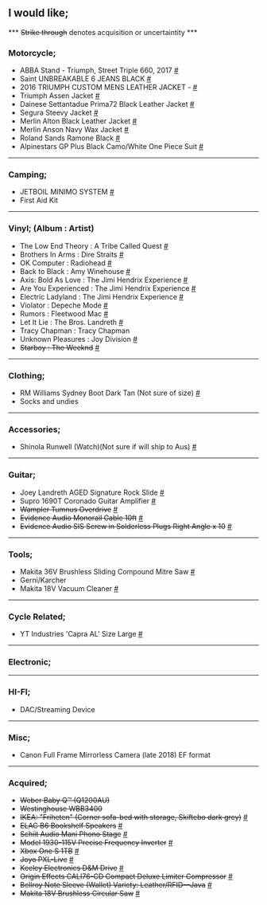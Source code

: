 

## I would like;

*** ~~Strike through~~ denotes acquisition or uncertaintity ***

### Motorcycle;

- ABBA Stand - Triumph, Street Triple 660, 2017 [#](https://abbastandsaus.com/product-detail.asp?pid=1)
- Saint UNBREAKABLE 6 JEANS BLACK [#](https://www.saint.cc/unbreakable-6-jeans-black-coated)
- 2016 TRIUMPH CUSTOM MENS LEATHER JACKET - [#](https://www.peterstevens.com.au/riding-gear/brand/triumph/riding-gear/triumph-genuine-custom-mens-leather-jacket.html)
- Triumph Assen Jacket [#](https://www.bikebiz.com.au/triumph-accessories-triumph-assen-jacket?gclid=CjwKCAjwgabeBRBuEiwACD4R5t6VwQjJ26cIBv51Ci1mkMVDDU4wKBiFtlU2RmfGuoPhxx4RLCK1dRoC5eoQAvD_BwE)
- Dainese Settantadue Prima72 Black Leather Jacket [#](https://www.bikebiz.com.au/dainese-settantadue-prima72-black-leather-jacket)
- Segura Steevy Jacket [#](https://www.bikebiz.com.au/segura-steevy-jacket)
- Merlin Alton Black Leather Jacket [#](https://www.bikebiz.com.au/merlin-alton-black-leather-jacket)
- Merlin Anson Navy Wax Jacket [#](https://www.bikebiz.com.au/merlin-anson-navy-wax-jacket)
- Roland Sands Ramone Black [#](https://www.rolandsands.com/product/533/ramone/black)
- Alpinestars GP Plus Black Camo/White One Piece Suit [#](https://www.bikebiz.com.au/alpinestars-gp-plus-black-camo-white-one-piece-suit)

---

### Camping;

- JETBOIL MINIMO SYSTEM [#](https://www.anacondastores.com/camping-hiking/camp-cooking/camp-cooking-appliances/jetboil-minimo-system/BP90079036)
- First Aid Kit

---

### Vinyl; (Album : Artist)

- The Low End Theory : A Tribe Called Quest [#]()
- Brothers In Arms : Dire Straits [#]()
- OK Computer : Radiohead [#]()
- Back to Black : Amy Winehouse [#]()
- Axis: Bold As Love : The Jimi Hendrix Experience [#]()
- Are You Experienced : The Jimi Hendrix Experience [#]()
- Electric Ladyland : The Jimi Hendrix Experience [#]()
- Violator : Depeche Mode [#]()
- Rumors : Fleetwood Mac [#]()
- Let It Lie : The Bros. Landreth [#]()
- Tracy Chapman : Tracy Chapman
- Unknown Pleasures : Joy Division [#]()
- ~~Starboy : The Weeknd~~ [#]()

---

### Clothing;

- RM Williams Sydney Boot Dark Tan (Not sure of size) [#](http://www.rmwilliams.com.au/sydney-boot/B544Y_13FGCW06.html?lang=en_AU#lang=en_AU&start=1)
- Socks and undies

---

### Accessories;

- Shinola Runwell (Watch)(Not sure if will ship to Aus) [#](https://www.shinola.com/mens/watches/all/the-runwell/therunwell47-leather-band-watch-s038.html)

---

### Guitar;

- Joey Landreth AGED Signature Rock Slide [#](http://www.therockslide.com/shop/the-bros-landreth/)
- Supro 1690T Coronado Guitar Amplifier [#](https://www.pedalempire.com.au/products/1690t-coronado)
- ~~Wampler Tumnus Overdrive~~ [#](https://www.pedalempire.com.au/products/tumnus-mythical-overdrive)
- ~~Evidence Audio Monorail Cable 10ft~~ [#](https://www.pedalempire.com.au/collections/cables/products/evidence-audio-monorail-cable-to-suit-sis-plugs)
- ~~Evidence Audio SIS Screw in Solderless Plugs Right Angle x 10~~ [#](https://www.pedalempire.com.au/collections/cables/products/evidence-audio-sis-screw-in-solderless-1-4-plugs?variant=32621355594)

---

### Tools;

- Makita 36V Brushless Sliding Compound Mitre Saw [#](https://www.totaltools.com.au/brands/makita/18vx2-brushless-sliding-compound-mitre-saw-skin-with-bonus)
- Gerni/Karcher
- Makita 18V Vacuum Cleaner [#](https://www.totaltools.com.au/114518-makita-18v-650ml-vacuum-cleaner-bare-dcl181fzwx)

---

### Cycle Related;

- YT Industries 'Capra AL' Size Large [#](https://au.yt-industries.com/detail/index/sArticle/1309/sCategory/342)

---

### Electronic;

---

### HI-FI;

- DAC/Streaming Device

---

### Misc;

- Canon Full Frame Mirrorless Camera (late 2018) EF format

---

### Acquired;

- ~~Weber Baby Q™ (Q1200AU)~~
- ~~Westinghouse WBB3400~~
- ~~IKEA: "Friheten" (Corner sofa-bed with storage, Skiftebo dark grey)~~ [#](http://www.ikea.com/au/en/catalog/products/S09216703/#/S09216755)
- ~~ELAC B6 Bookshelf Speakers~~ [#](https://www.apollohifi.com.au/elac-debut-b6-bookshelf-speaker.html)
- ~~Schiit Audio Mani Phono Stage~~ [#](https://addictedtoaudio.com.au/products/schiit-audio-mani-phono-stage)
- ~~Model 1930-115V Precise Frequency Inverter~~ [#](http://www.kensclockclinic.com/products/1930-115v/)
- ~~Xbox One S 1TB~~ [#]()
- ~~Joyo PXL-Live~~ [#](https://www.artistguitars.com.au/buy/joyo-pxl-live-multiple-efx-loop-pedal-system-with/12454)
- ~~Keeley Electronics D&M Drive~~ [#](https://www.pedalempire.com.au/products/keeley-electronics-d-m-drive-pre-order)
- ~~Origin Effects CALI76-CD Compact Deluxe Limiter Compressor~~ [#](https://www.pedalempire.com.au/products/cali76-cd-compact-series-limiter-compressor)
- ~~Bellroy Note Sleeve (Wallet) Variety: Leather/RFID—Java~~ [#](https://bellroy.com/products/note-sleeve-wallet/leather_rfid/java#image-6)
- ~~Makita 18V Brushless Circular Saw~~ [#](https://www.totaltools.com.au/power-tools/cordless-tools/circular-saws/98920-makita-18v-brushless-165mm-circular-saw-dhs680z)
